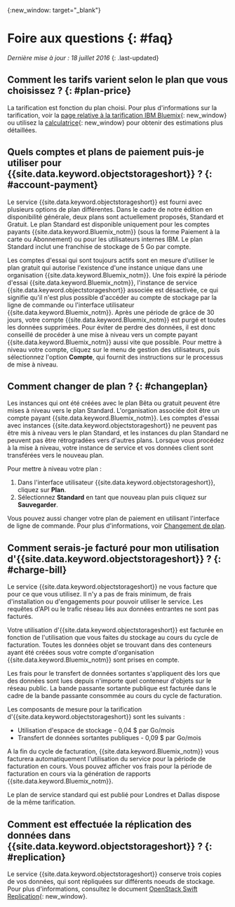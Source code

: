 {:new_window: target="_blank"}

# Foire aux questions {: #faq} 

*Dernière mise à jour : 18 juillet 2016*
{: .last-updated}


## Comment les tarifs varient selon le plan que vous choisissez ? {: #plan-price}
La tarification est fonction du plan choisi. Pour plus d'informations sur la tarification, voir la [page relative à la tarification IBM Bluemix](https://console.ng.bluemix.net/pricing/){: new_window} ou utilisez la [calculatrice](https://console.ng.bluemix.net/?direct=classic/#/pricing/cloudOEPaneId=pricing&paneId=pricingSheet){: new_window} pour obtenir des estimations plus détaillées.


## Quels comptes et plans de paiement puis-je utiliser pour {{site.data.keyword.objectstorageshort}} ? {: #account-payment}
Le service {{site.data.keyword.objectstorageshort}} est fourni avec plusieurs options de plan différentes. Dans le cadre de notre édition en disponibilité générale, deux plans sont actuellement proposés, Standard et Gratuit. Le plan Standard est disponible uniquement pour les comptes payants {{site.data.keyword.Bluemix_notm}} (sous la forme Paiement à la carte ou Abonnement) ou pour les utilisateurs internes IBM. Le
plan Standard inclut une franchise de stockage de 5 Go par compte. 

Les comptes d'essai qui sont toujours actifs sont en mesure d'utiliser le plan gratuit qui autorise l'existence d'une instance unique dans une organisation {{site.data.keyword.Bluemix_notm}}. Une fois expiré la période d'essai {{site.data.keyword.Bluemix_notm}}, l'instance de service {{site.data.keyword.objectstorageshort}} associée est désactivée, ce qui signifie qu'il n'est plus possible d'accéder au compte de stockage par la ligne de commande ou l'interface utilisateur {{site.data.keyword.Bluemix_notm}}. Après une période de grâce de 30 jours, votre compte {{site.data.keyword.Bluemix_notm}} est purgé et toutes les données supprimées. Pour éviter de perdre des données, il est donc conseillé de procéder à une mise à niveau vers un compte payant {{site.data.keyword.Bluemix_notm}} aussi vite que possible. 
Pour mettre à niveau votre compte, cliquez sur le menu de gestion des utilisateurs, puis sélectionnez l'option
**Compte**, qui fournit des instructions sur le processus de mise à niveau.

## Comment changer de plan ? {: #changeplan}  
Les instances qui ont été créées avec le plan Bêta ou gratuit peuvent être mises à niveau vers le plan Standard. L'organisation associée doit être un
compte payant {{site.data.keyword.Bluemix_notm}}. Les comptes d'essai avec instances {{site.data.keyword.objectstorageshort}} ne peuvent pas
être mis à niveau vers le plan Standard, et les instances du plan Standard ne peuvent pas être rétrogradées vers d'autres plans. Lorsque vous procédez à la
mise à niveau, votre instance de service et vos données client sont transférées vers le nouveau plan.


Pour mettre à niveau votre plan : 
1.	Dans l'interface utilisateur {{site.data.keyword.objectstorageshort}}, cliquez sur **Plan**.
2.	Sélectionnez **Standard** en tant que nouveau plan puis cliquez sur **Sauvegarder**.

Vous pouvez aussi changer votre plan de paiement en utilisant l'interface de ligne de commande. Pour plus d'informations, voir
[Changement de plan](../../pricing/index.html#changing).


## Comment serais-je facturé pour mon utilisation d'{{site.data.keyword.objectstorageshort}} ? {: #charge-bill}

Le service {{site.data.keyword.objectstorageshort}} ne vous facture que pour ce que vous utilisez.  Il n'y a pas de frais minimum, de frais d'installation ou d'engagements pour pouvoir utiliser le service. Les requêtes d'API ou le trafic réseau liés aux données entrantes ne sont pas facturés.

Votre utilisation d'{{site.data.keyword.objectstorageshort}} est facturée en fonction de l'utilisation que vous faites du stockage au
cours du cycle de facturation. Toutes les données objet se trouvant dans des conteneurs ayant été créées sous votre compte d'organisation {{site.data.keyword.Bluemix_notm}} sont prises en compte. 

Les frais pour le transfert de données sortantes s'appliquent dès lors que des données sont lues depuis n'importe quel conteneur d'objets sur le réseau public. La
bande passante sortante publique est facturée dans le cadre de la bande passante consommée au cours du cycle de facturation.


Les composants de mesure pour la tarification d'{{site.data.keyword.objectstorageshort}} sont les suivants :
* Utilisation d'espace de stockage - 0,04 $ par Go/mois
* Transfert de données sortantes publiques - 0,09 $ par Go/mois 

A la fin du cycle de facturation, {{site.data.keyword.Bluemix_notm}} vous facturera automatiquement l'utilisation du service pour la période de facturation en cours. Vous pouvez afficher vos frais pour la période de facturation en cours via la génération de rapports {{site.data.keyword.Bluemix_notm}}.

Le plan de service standard qui est publié pour Londres et Dallas dispose de la même tarification.

## Comment est effectuée la réplication des données dans {{site.data.keyword.objectstorageshort}} ? {: #replication}
Le service {{site.data.keyword.objectstorageshort}} conserve trois copies de vos données, qui sont répliquées sur différents noeuds de
stockage. Pour plus d'informations, consultez le document [OpenStack Swift Replication](http://docs.openstack.org/developer/swift/overview_replication.html){: new_window}.

